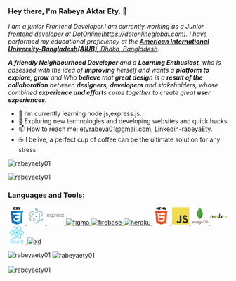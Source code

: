### Hey there, I'm Rabeya Aktar Ety. 👋

*I am a junior Frontend Developer.I am currently working as a Junior frontend developer at DotOnline(https://dotonlineglobal.com). I have performed my educational proficiency at the [**American International University-Bangladesh(AIUB)**, Dhaka, Bangladesh](https://www.aiub.edu/).*

***A friendly Neighbourhood Developer**  and a **Learning Enthusiast**,  who is obsessed with the idea of **improving** herself and wants a **platform to explore, grow** and Who **believe** that **great design** is a **result of the collaboration** between **designers, developers** and stakeholders, whose combined **experience and effort**s come together to create great **user experiences.*** 

* 🌱 I’m currently learning node.js,express.js.
* 🤔 Exploring new technologies and developing websites and quick hacks.
* 📫 How to reach me: etyrabeya01@gmail.com, [Linkedin-rabeyaEty](https://www.linkedin.com/in/rabeya-aktar-ety-143a77218/).
* ☕ I belive, a perfect cup of coffee can be the ultimate solution for any stress.

<p align="left"> <img src="https://komarev.com/ghpvc/?username=rabeyaety01&label=Profile%20views&color=0e75b6&style=flat" alt="rabeyaety01" /> </p>

<p align="left"> <a href="https://github.com/ryo-ma/github-profile-trophy"><img src="https://github-profile-trophy.vercel.app/?username=rabeyaety01" alt="rabeyaety01" /></a> </p>


<h3 align="left">Languages and Tools:</h3>
<p align="left"> <a href="https://www.w3schools.com/css/" target="_blank" rel="noreferrer"> <img src="https://raw.githubusercontent.com/devicons/devicon/master/icons/css3/css3-original-wordmark.svg" alt="css3" width="40" height="40"/> </a> <a href="https://www.electronjs.org" target="_blank" rel="noreferrer"> <img src="https://raw.githubusercontent.com/devicons/devicon/master/icons/electron/electron-original.svg" alt="electron" width="40" height="40"/> </a> <a href="https://expressjs.com" target="_blank" rel="noreferrer"> <img src="https://raw.githubusercontent.com/devicons/devicon/master/icons/express/express-original-wordmark.svg" alt="express" width="40" height="40"/> </a> <a href="https://www.figma.com/" target="_blank" rel="noreferrer"> <img src="https://www.vectorlogo.zone/logos/figma/figma-icon.svg" alt="figma" width="40" height="40"/> </a> <a href="https://firebase.google.com/" target="_blank" rel="noreferrer"> <img src="https://www.vectorlogo.zone/logos/firebase/firebase-icon.svg" alt="firebase" width="40" height="40"/> </a> <a href="https://heroku.com" target="_blank" rel="noreferrer"> <img src="https://www.vectorlogo.zone/logos/heroku/heroku-icon.svg" alt="heroku" width="40" height="40"/> </a> <a href="https://www.w3.org/html/" target="_blank" rel="noreferrer"> <img src="https://raw.githubusercontent.com/devicons/devicon/master/icons/html5/html5-original-wordmark.svg" alt="html5" width="40" height="40"/> </a> <a href="https://developer.mozilla.org/en-US/docs/Web/JavaScript" target="_blank" rel="noreferrer"> <img src="https://raw.githubusercontent.com/devicons/devicon/master/icons/javascript/javascript-original.svg" alt="javascript" width="40" height="40"/> </a> <a href="https://www.mongodb.com/" target="_blank" rel="noreferrer"> <img src="https://raw.githubusercontent.com/devicons/devicon/master/icons/mongodb/mongodb-original-wordmark.svg" alt="mongodb" width="40" height="40"/> </a> <a href="https://nodejs.org" target="_blank" rel="noreferrer"> <img src="https://raw.githubusercontent.com/devicons/devicon/master/icons/nodejs/nodejs-original-wordmark.svg" alt="nodejs" width="40" height="40"/> </a> <a href="https://reactjs.org/" target="_blank" rel="noreferrer"> <img src="https://raw.githubusercontent.com/devicons/devicon/master/icons/react/react-original-wordmark.svg" alt="react" width="40" height="40"/> </a> <a href="https://www.adobe.com/products/xd.html" target="_blank" rel="noreferrer"> <img src="https://cdn.worldvectorlogo.com/logos/adobe-xd.svg" alt="xd" width="40" height="40"/> </a> </p>

<p><img align="left" src="https://github-readme-stats.vercel.app/api/top-langs?username=rabeyaety01&show_icons=true&locale=en&layout=compact" alt="rabeyaety01" /></p>

<p>&nbsp;<img align="center" src="https://github-readme-stats.vercel.app/api?username=rabeyaety01&show_icons=true&locale=en" alt="rabeyaety01" /></p>

<p><img align="center" src="https://github-readme-streak-stats.herokuapp.com/?user=rabeyaety01&" alt="rabeyaety01" /></p>
